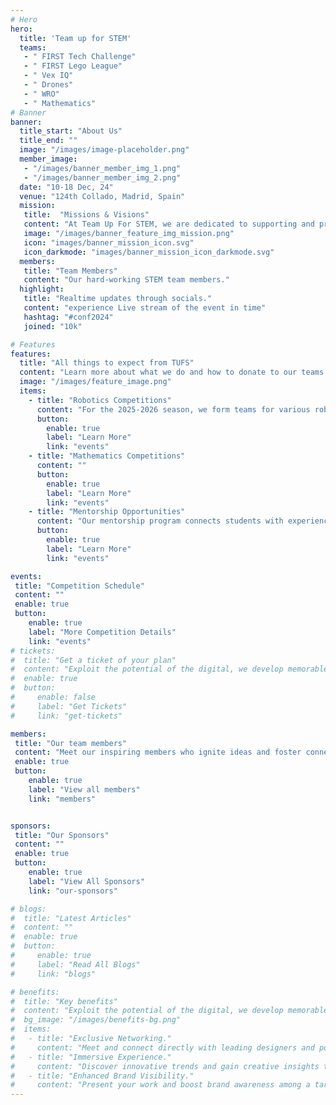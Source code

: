 ```yaml
---
# Hero
hero:
  title: 'Team up for STEM'
  teams:
   - " FIRST Tech Challenge"
   - " FIRST Lego League"
   - " Vex IQ"
   - " Drones"
   - " WRO"
   - " Mathematics"
# Banner
banner:
  title_start: "About Us"
  title_end: ""
  image: "/images/image-placeholder.png"
  member_image:
   - "/images/banner_member_img_1.png"
   - "/images/banner_member_img_2.png"
  date: "10-18 Dec, 24"
  venue: "124th Collado, Madrid, Spain"
  mission:
   title:  "Missions & Visions"
   content: "At Team Up For STEM, we are dedicated to supporting and promoting student participation in robotics, computer science, mathematics, and science competitions. Our mission is to provide resources, mentorship, and opportunities that inspire creativity, critical thinking, and innovation for the next generation of STEM leaders."
   image: "/images/banner_feature_img_mission.png"
   icon: "images/banner_mission_icon.svg"
   icon_darkmode: "images/banner_mission_icon_darkmode.svg"
  members:
   title: "Team Members"
   content: "Our hard-working STEM team members."
  highlight:
   title: "Realtime updates through socials."
   content: "experience Live stream of the event in time"
   hashtag: "#conf2024"
   joined: "10k"

# Features
features:
  title: "All things to expect from TUFS"
  content: "Learn more about what we do and how to donate to our teams."
  image: "/images/feature_image.png"
  items:  
    - title: "Robotics Competitions"
      content: "For the 2025-2026 season, we form teams for various robotics competitions."
      button:
        enable: true
        label: "Learn More"
        link: "events"
    - title: "Mathematics Competitions"
      content: ""
      button:
        enable: true
        label: "Learn More"
        link: "events"
    - title: "Mentorship Opportunities"
      content: "Our mentorship program connects students with experienced professionals and educators in STEM fields."
      button:
        enable: true
        label: "Learn More"
        link: "events"

events:
 title: "Competition Schedule"
 content: ""
 enable: true
 button:
    enable: true
    label: "More Competition Details"
    link: "events"
# tickets:
#  title: "Get a ticket of your plan"
#  content: "Exploit the potential of the digital, we develop memorable websites and help brands visual."
#  enable: true
#  button:
#     enable: false
#     label: "Get Tickets"
#     link: "get-tickets"

members:
 title: "Our team members"
 content: "Meet our inspiring members who ignite ideas and foster connections. They bring expertise and passion to every conversation."
 enable: true
 button:
    enable: true
    label: "View all members"
    link: "members"


sponsors:
 title: "Our Sponsors"
 content: ""
 enable: true
 button:
    enable: true
    label: "View All Sponsors"
    link: "our-sponsors"

# blogs:
#  title: "Latest Articles"
#  content: ""
#  enable: true
#  button:
#     enable: true
#     label: "Read All Blogs"
#     link: "blogs"

# benefits:
#  title: "Key benefits"
#  content: "Exploit the potential of the digital, we develop memorable websites and help brands visual."
#  bg_image: "/images/benefits-bg.png"
#  items:
#   - title: "Exclusive Networking."
#     content: "Meet and connect directly with leading designers and potential collaborators with other desingers."
#   - title: "Immersive Experience."
#     content: "Discover innovative trends and gain creative insights through interactive exhibits and immerse yourselves."
#   - title: "Enhanced Brand Visibility."
#     content: "Present your work and boost brand awareness among a targeted and engaged audience."
---
```

